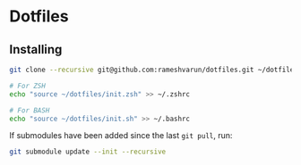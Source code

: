 # Dotfiles

## Installing
```bash
git clone --recursive git@github.com:rameshvarun/dotfiles.git ~/dotfiles

# For ZSH
echo "source ~/dotfiles/init.zsh" >> ~/.zshrc

# For BASH
echo "source ~/dotfiles/init.sh" >> ~/.bashrc
```
If submodules have been added since the last `git pull`, run:

```bash
git submodule update --init --recursive
```
